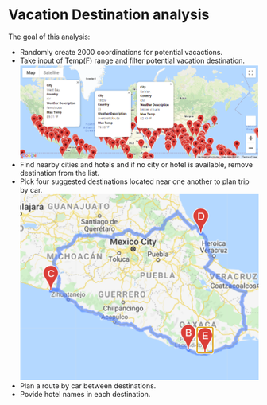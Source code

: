 # Vacation Destination analysis
The goal of this analysis:
- Randomly create 2000 coordinations for potential vacactions.
- Take input of Temp(F) range and filter potential vacation destination.
        ![2000 random coordinates](https://github.com/HappyM0f0/World_Weather_Analysis/blob/main/Vacation_Search/WeatherPy_vacation_map.png)
- Find nearby cities and hotels and if no city or hotel is available, remove destination from the list.
- Pick four suggested destinations located near one another to plan trip by car.
        ![Suggested Car Trip](https://github.com/HappyM0f0/World_Weather_Analysis/blob/main/Vacation_Itinerary/WeatherPy_travel_map.png)
- Plan a route by car between destinations.
- Povide hotel names in each destination.


